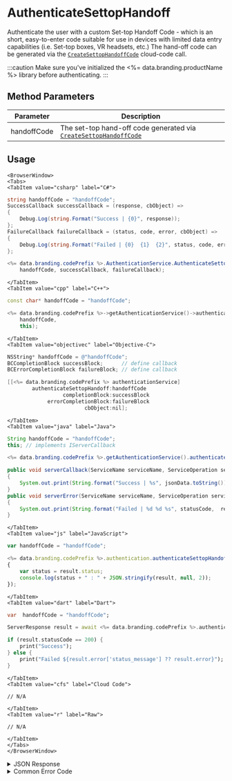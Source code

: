 # AuthenticateSettopHandoff

Authenticate the user with a custom Set-top Handoff Code - which is an short, easy-to-enter code suitable for use in devices with limited data entry capabilities (i.e. Set-top boxes, VR headsets, etc.) The hand-off code can be generated via the [<code>CreateSettopHandoffCode</code>](/api/capi/identity/createsettophandoffcode) cloud-code call.




:::caution
Make sure you've initialized the <%= data.branding.productName %> library before authenticating.
:::

<PartialServop service_name="authenticationV2" operation_name="AUTHENTICATE" />

## Method Parameters
Parameter | Description
--------- | -----------
handoffCode | The set-top hand-off code generated via [<code>CreateSettopHandoffCode</code>](/api/capi/identity/createsettophandoffcode) 

## Usage

```mdx-code-block
<BrowserWindow>
<Tabs>
<TabItem value="csharp" label="C#">
```

```csharp
string handoffCode = "handoffCode";
SuccessCallback successCallback = (response, cbObject) =>
{
    Debug.Log(string.Format("Success | {0}", response));
};
FailureCallback failureCallback = (status, code, error, cbObject) =>
{
    Debug.Log(string.Format("Failed | {0}  {1}  {2}", status, code, error));
};

<%= data.branding.codePrefix %>.AuthenticationService.AuthenticateSettopHandoff(
    handoffCode, successCallback, failureCallback);
```

```mdx-code-block
</TabItem>
<TabItem value="cpp" label="C++">
```

```cpp
const char* handoffCode = "handoffCode";

<%= data.branding.codePrefix %>->getAuthenticationService()->authenticateSettopHandoff(
    handoffCode,
    this);
```

```mdx-code-block
</TabItem>
<TabItem value="objectivec" label="Objective-C">
```

```objectivec
NSString* handoffCode = @"handoffCode";
BCCompletionBlock successBlock;      // define callback
BCErrorCompletionBlock failureBlock; // define callback

[[<%= data.branding.codePrefix %> authenticationService]
		authenticateSettopHandoff:handoffCode
                  completionBlock:successBlock
             errorCompletionBlock:failureBlock
                         cbObject:nil];
```

```mdx-code-block
</TabItem>
<TabItem value="java" label="Java">
```

```java
String handoffCode = "handoffCode";
this; // implements IServerCallback

<%= data.branding.codePrefix %>.getAuthenticationService().authenticateSettopHandoff(handoffCode, this);

public void serverCallback(ServiceName serviceName, ServiceOperation serviceOperation, JSONObject jsonData)
{
    System.out.print(String.format("Success | %s", jsonData.toString()));
}
public void serverError(ServiceName serviceName, ServiceOperation serviceOperation, int statusCode, int reasonCode, String jsonError)
{
    System.out.print(String.format("Failed | %d %d %s", statusCode,  reasonCode, jsonError.toString()));
}
```

```mdx-code-block
</TabItem>
<TabItem value="js" label="JavaScript">
```

```javascript
var handoffCode = "handoffCode";

<%= data.branding.codePrefix %>.authentication.authenticateSettopHandoff(handoffCode, result =>
{
	var status = result.status;
	console.log(status + " : " + JSON.stringify(result, null, 2));
});
```

```mdx-code-block
</TabItem>
<TabItem value="dart" label="Dart">
```

```dart
var  handoffCode = "handoffCode";

ServerResponse result = await <%= data.branding.codePrefix %>.authenticationService.authenticateSettopHandoff(handoffCode:handoffCode);

if (result.statusCode == 200) {
    print("Success");
} else {
    print("Failed ${result.error['status_message'] ?? result.error}");
}
```

```mdx-code-block
</TabItem>
<TabItem value="cfs" label="Cloud Code">
```

```cfscript
// N/A
```

```mdx-code-block
</TabItem>
<TabItem value="r" label="Raw">
```

```cfscript
// N/A
```

```mdx-code-block
</TabItem>
</Tabs>
</BrowserWindow>
```

<details>
<summary>JSON Response</summary>

```json
{
    "status": 200,
    "data": {
      "abTestingId": 48,
      "lastLogin": 1572446599748,
      "server_time": 1572446599779,
      "refundCount": 0,
      "timeZoneOffset": -5,
      "experiencePoints": 0,
      "maxBundleMsgs": 12,
      "createdAt": 1572446599168,
      "parentProfileId": null,
      "emailAddress": null,
      "experienceLevel": 0,
      "handoffJson": {"key": "value"},
      "countryCode": "CA",
      "vcClaimed": 0,
      "currency": {
        "test": {
          "consumed": 0,
          "balance": 0,
          "purchased": 0,
          "awarded": 0
        },
        "credits": {
          "consumed": 0,
          "balance": 0,
          "purchased": 0,
          "awarded": 0
        }
      },
      "id": "5e04aa28-4c1f-45c2-b32c-3f52c59cfb49",
      "compressIfLarger": 0,
      "amountSpent": 0,
      "previousLogin": 1572446599171,
      "playerName": "",
      "pictureUrl": null,
      "incoming_events": [],
      "sessionId": "b9rr6j32ragmhnp5aajbi8vn82",
      "languageCode": "en",
      "vcPurchased": 0,
      "isTester": false,
      "summaryFriendData": null,
      "loginCount": 2,
      "xpCapped": false,
      "profileId": "5e04aa28-4c1f-45c2-b32c-3f52c59cfb49",
      "newUser": "false",
      "playerSessionExpiry": 60,
      "sent_events": [],
      "maxKillCount": 11,
      "rewards": {
        "rewardDetails": {},
        "currency": {},
        "rewards": {}
      },
      "statistics": {
        "wins": 0,
        "gamesLost": 0,
        "stat2": 0,
        "gamesPlayed": 0,
        "TestStat": 0,
        "highestScore": 0,
        "currency": 0,
        "losses": 0,
        "TestStat2": 0,
        "gamesWon": 0
      }
    }
}
```
</details>

<details>
<summary>Common Error Code</summary>

### Status Codes
Code | Name | Description
---- | ---- | -----------
40206 | MISSING_IDENTITY_ERROR | The identity does not exist on the server and `forceCreate` was `false` [and a `profileId` was provided - otherwise 40208 would have been returned]. Will also occur when `forceCreate` is `true` and a saved [but un-associated] `profileId` is provided. The error handler should reset the stored profile id (if there is one) and re-authenticate, setting `forceCreate` to `true` to create a new account. **A common cause of this error is deleting the user's account via the Design Portal.**
40207 | SWITCHING_PROFILES | Indicates that the identity credentials are valid, and the saved `profileId` is valid, but the identity is not associated with the provided `profileId`. This may indicate that the user wants to switch accounts in the app. Most often an app will pop-up a dialog confirming that the user wants to switch accounts, and then reset the stored `profileId` and call authenticate again.
40208 | MISSING_PROFILE_ERROR | Returned when the identity cannot be located, no `profileId` is provided, and `forceCreate` is false. The normal response is to call Authenticate again with `forceCreate` set to `true`.
40217 | UNKNOWN_AUTH_ERROR | An unknown error has occurred during authentication.
40307 | TOKEN_DOES_NOT_MATCH_USER | The user's password is incorrect.

</details>


